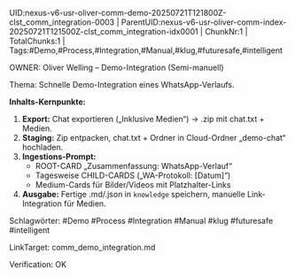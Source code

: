 UID:nexus-v6-usr-oliver-comm-demo-20250721T121800Z-clst_comm_integration-0003 | ParentUID:nexus-v6-usr-oliver-comm-index-20250721T121500Z-clst_comm_integration-idx0001 | ChunkNr:1 | TotalChunks:1 | Tags:#Demo,#Process,#Integration,#Manual,#klug,#futuresafe,#intelligent

OWNER: Oliver Welling – Demo-Integration (Semi-manuell)

Thema: Schnelle Demo-Integration eines WhatsApp-Verlaufs.

**Inhalts-Kernpunkte:**  
1. **Export:** Chat exportieren („Inklusive Medien“) → .zip mit chat.txt + Medien.  
2. **Staging:** Zip entpacken, chat.txt + Ordner in Cloud-Ordner „demo-chat“ hochladen.  
3. **Ingestions-Prompt:**  
   - ROOT-CARD „Zusammenfassung: WhatsApp-Verlauf“  
   - Tagesweise CHILD-CARDS („WA-Protokoll: [Datum]“)  
   - Medium-Cards für Bilder/Videos mit Platzhalter-Links  
4. **Ausgabe:** Fertige .md/.json in `knowledge` speichern, manuelle Link-Integration für Medien.

Schlagwörter: #Demo #Process #Integration #Manual #klug #futuresafe #intelligent

LinkTarget: comm_demo_integration.md

Verification: OK